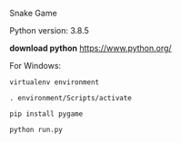 Snake Game

Python version: 3.8.5

**download python**
https://www.python.org/

For Windows:

```
virtualenv environment
```
```
. environment/Scripts/activate
```
```
pip install pygame
```
```
python run.py
```